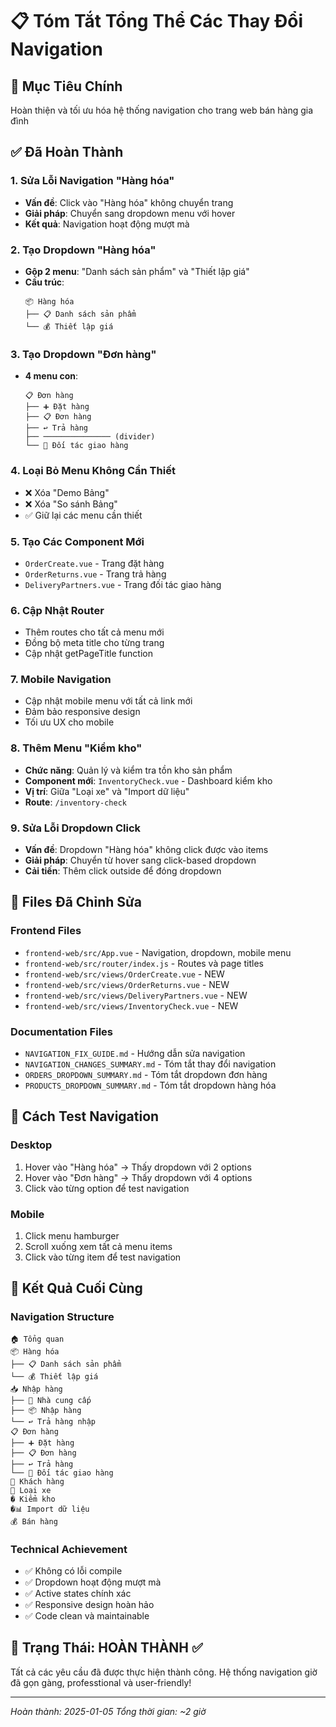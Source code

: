 # 📋 Tóm Tắt Tổng Thể Các Thay Đổi Navigation

## 🎯 Mục Tiêu Chính
Hoàn thiện và tối ưu hóa hệ thống navigation cho trang web bán hàng gia đình

## ✅ Đã Hoàn Thành

### 1. **Sửa Lỗi Navigation "Hàng hóa"**
- **Vấn đề**: Click vào "Hàng hóa" không chuyển trang
- **Giải pháp**: Chuyển sang dropdown menu với hover
- **Kết quả**: Navigation hoạt động mượt mà

### 2. **Tạo Dropdown "Hàng hóa"**
- **Gộp 2 menu**: "Danh sách sản phẩm" và "Thiết lập giá"
- **Cấu trúc**:
  ```
  📦 Hàng hóa
  ├── 📋 Danh sách sản phẩm
  └── 💰 Thiết lập giá
  ```

### 3. **Tạo Dropdown "Đơn hàng"**
- **4 menu con**:
  ```
  📋 Đơn hàng
  ├── ➕ Đặt hàng
  ├── 📋 Đơn hàng
  ├── ↩️ Trả hàng
  ├── ─────────────── (divider)
  └── 🚚 Đối tác giao hàng
  ```

### 4. **Loại Bỏ Menu Không Cần Thiết**
- ❌ Xóa "Demo Bảng"
- ❌ Xóa "So sánh Bảng"
- ✅ Giữ lại các menu cần thiết

### 5. **Tạo Các Component Mới**
- `OrderCreate.vue` - Trang đặt hàng
- `OrderReturns.vue` - Trang trả hàng
- `DeliveryPartners.vue` - Trang đối tác giao hàng

### 6. **Cập Nhật Router**
- Thêm routes cho tất cả menu mới
- Đồng bộ meta title cho từng trang
- Cập nhật getPageTitle function

### 7. **Mobile Navigation**
- Cập nhật mobile menu với tất cả link mới
- Đảm bảo responsive design
- Tối ưu UX cho mobile

### 8. **Thêm Menu "Kiểm kho"**
- **Chức năng**: Quản lý và kiểm tra tồn kho sản phẩm
- **Component mới**: `InventoryCheck.vue` - Dashboard kiểm kho
- **Vị trí**: Giữa "Loại xe" và "Import dữ liệu"
- **Route**: `/inventory-check`

### 9. **Sửa Lỗi Dropdown Click**
- **Vấn đề**: Dropdown "Hàng hóa" không click được vào items
- **Giải pháp**: Chuyển từ hover sang click-based dropdown
- **Cải tiến**: Thêm click outside để đóng dropdown

## 📁 Files Đã Chỉnh Sửa

### Frontend Files
- `frontend-web/src/App.vue` - Navigation, dropdown, mobile menu
- `frontend-web/src/router/index.js` - Routes và page titles
- `frontend-web/src/views/OrderCreate.vue` - NEW
- `frontend-web/src/views/OrderReturns.vue` - NEW
- `frontend-web/src/views/DeliveryPartners.vue` - NEW
- `frontend-web/src/views/InventoryCheck.vue` - NEW

### Documentation Files
- `NAVIGATION_FIX_GUIDE.md` - Hướng dẫn sửa navigation
- `NAVIGATION_CHANGES_SUMMARY.md` - Tóm tắt thay đổi navigation
- `ORDERS_DROPDOWN_SUMMARY.md` - Tóm tắt dropdown đơn hàng
- `PRODUCTS_DROPDOWN_SUMMARY.md` - Tóm tắt dropdown hàng hóa

## 🚀 Cách Test Navigation

### Desktop
1. Hover vào "Hàng hóa" → Thấy dropdown với 2 options
2. Hover vào "Đơn hàng" → Thấy dropdown với 4 options
3. Click vào từng option để test navigation

### Mobile
1. Click menu hamburger
2. Scroll xuống xem tất cả menu items
3. Click vào từng item để test navigation

## 🎉 Kết Quả Cuối Cùng

### Navigation Structure
```
🏠 Tổng quan
📦 Hàng hóa
├── 📋 Danh sách sản phẩm
└── 💰 Thiết lập giá
📥 Nhập hàng
├── 🏢 Nhà cung cấp
├── 📦 Nhập hàng
└── ↩️ Trả hàng nhập
📋 Đơn hàng
├── ➕ Đặt hàng
├── 📋 Đơn hàng
├── ↩️ Trả hàng
└── 🚚 Đối tác giao hàng
👥 Khách hàng
🚛 Loại xe
� Kiểm kho
�📊 Import dữ liệu
💰 Bán hàng
```

### Technical Achievement
- ✅ Không có lỗi compile
- ✅ Dropdown hoạt động mượt mà
- ✅ Active states chính xác
- ✅ Responsive design hoàn hảo
- ✅ Code clean và maintainable

## 🔄 Trạng Thái: HOÀN THÀNH ✅

Tất cả các yêu cầu đã được thực hiện thành công. Hệ thống navigation giờ đã gọn gàng, professtional và user-friendly!

---
*Hoàn thành: 2025-01-05*
*Tổng thời gian: ~2 giờ*
